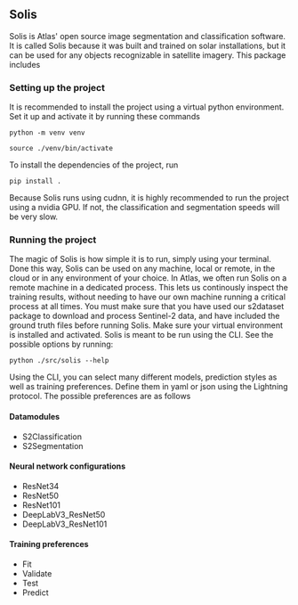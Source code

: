 ## Solis

Solis is Atlas' open source image segmentation and classification software. It is called Solis because it was built and trained on solar installations, but it can be used for any objects recognizable in satellite imagery. This package includes

### Setting up the project

It is recommended to install the project using a virtual python environment. Set it up and activate it by running these commands

`python -m venv venv`

`source ./venv/bin/activate`

To install the dependencies of the project, run

`pip install .`

Because Solis runs using cudnn, it is highly recommended to run the project using a nvidia GPU. If not, the classification and segmentation speeds will be very slow.

### Running the project

The magic of Solis is how simple it is to run, simply using your terminal. Done this way, Solis can be used on any machine, local or remote, in the cloud or in any environment of your choice. In Atlas, we often run Solis on a remote machine in a dedicated process. This lets us continously inspect the training results, without needing to have our own machine running a critical process at all times. You must make sure that you have used our s2dataset package to download and process Sentinel-2 data, and have included the ground truth files before running Solis. Make sure your virtual environment is installed and activated. Solis is meant to be run using the CLI. See the possible options by running:

`python ./src/solis --help`

Using the CLI, you can select many different models, prediction styles as well as training preferences. Define them in yaml or json using the Lightning protocol. The possible preferences are as follows

#### Datamodules

- S2Classification
- S2Segmentation

#### Neural network configurations

- ResNet34
- ResNet50
- ResNet101
- DeepLabV3_ResNet50
- DeepLabV3_ResNet101

#### Training preferences

- Fit
- Validate
- Test
- Predict
